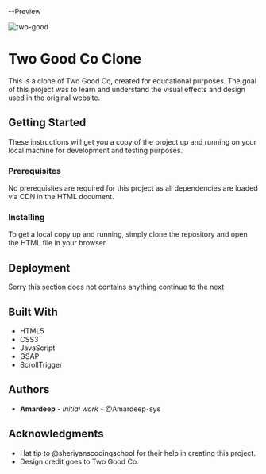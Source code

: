 --Preview

![two-good](https://github.com/Amardeep-sys/two-good-co/assets/139546920/5abdbf32-e4d2-4342-8219-9094d07f83f5)


# Two Good Co Clone

This is a clone of Two Good Co, created for educational purposes. The goal of this project was to learn and understand the visual effects and design used in the original website.

## Getting Started

These instructions will get you a copy of the project up and running on your local machine for development and testing purposes.

### Prerequisites

No prerequisites are required for this project as all dependencies are loaded via CDN in the HTML document.

### Installing

To get a local copy up and running, simply clone the repository and open the HTML file in your browser.

## Deployment

Sorry this section does not contains anything continue to the next

## Built With

* HTML5
* CSS3
* JavaScript
* GSAP
* ScrollTrigger

## Authors

* **Amardeep** - *Initial work* - @Amardeep-sys

## Acknowledgments

* Hat tip to @sheriyanscodingschool for their help in creating this project.
* Design credit goes to Two Good Co.
